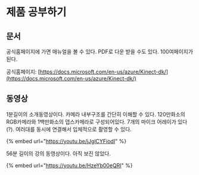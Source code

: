 # 제품 공부하기

## 문서

공식홈페이지에 가면 매뉴얼을 볼 수 있다. PDF로 다운 받을 수도 있다. 100여페이지가 된다.

공식홈페이지: [https://docs.microsoft.com/en-us/azure/Kinect-dk/](https://docs.microsoft.com/en-us/azure/Kinect-dk/)

## 동영상

1분길이의 소개동영상이다. 카메라 내부구조를 간단히 이해할 수 있다. 120만화소의 RGB카메라와 1백만화소의 뎁스카메라로 구성되어있다. 7개의 마이크 어레이가 있다\(?\). 여러대를 동시에 연결해서 입체적으로 촬영할 수 있다.

{% embed url="https://youtu.be/jJglCYFiodI" %}

56분 길이의 강의 동영상이다. 아직 보진 않았다.

{% embed url="https://youtu.be/HzeYb00eQRI" %}



